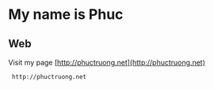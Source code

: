 # My name is Phuc


## Web

Visit my page [http://phuctruong.net](http://phuctruong.net)

```bash
 http://phuctruong.net
```
